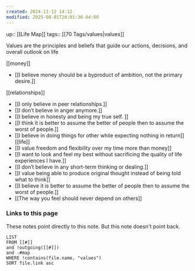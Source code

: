 ```yaml
---
created: 2024-11-12 14:12
modified: 2025-08-01T20:01:36-04:00
---
```

up:: [[Life Map]]
tags:: [[70 Tags/values|values]]

Values are the principles and beliefs that guide our actions, decisions, and overall outlook on life

[[money]]
- [[I believe money should be a byproduct of ambition, not the primary desire.]]

[[relationships]]
- [[I only believe in peer relationships.]]
- [[I don’t believe in anger anymore.]]
- [[I believe in honesty and being my true self. ]]
- [[I think it is better to assume the better of people then to assume the worst of people.]]
- [[I believe in doing things for other while expecting nothing in return]]
[[life]]
- [[I value freedom and flexibility over my time more than money]]
- [[I want to look and feel my best without sacrificing the quality of life experiences I have.]]
- [[I don’t believe in any short-term thinking or dealing.]]
- [[I value being able to produce original thought instead of being told what to think]]
- [[I believe it is better to assume the better of people then to assume the worst of people.]]
- [[The way you feel should never depend on others]]




### Links to this page
These notes point directly to this note. But this note doesn't point back.
```dataview
LIST
FROM [[#]]
and !outgoing([[#]])
and -#map
WHERE !contains(file.name, "values")
SORT file.link asc
```
